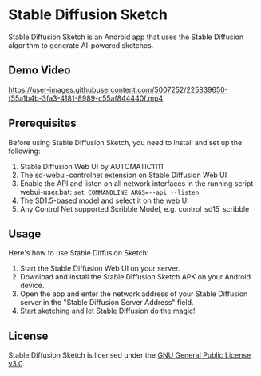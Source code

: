 #  Stable Diffusion Sketch
Stable Diffusion Sketch is an Android app that uses the Stable Diffusion algorithm to generate AI-powered sketches.

## Demo Video
https://user-images.githubusercontent.com/5007252/225839650-f55a1b4b-3fa3-4181-8989-c55af844440f.mp4


## Prerequisites
Before using Stable Diffusion Sketch, you need to install and set up the following:

1. Stable Diffusion Web UI by AUTOMATIC1111
2. The sd-webui-controlnet extension on Stable Diffusion Web UI
3. Enable the API and listen on all network interfaces in the running script webui-user.bat:
`set COMMANDLINE_ARGS=--api --listen`
4. The SD1.5-based model and select it on the web UI
5. Any Control Net supported Scribble Model, e.g. control_sd15_scribble

## Usage
Here's how to use Stable Diffusion Sketch:

1. Start the Stable Diffusion Web UI on your server.
2. Download and install the Stable Diffusion Sketch APK on your Android device.
3. Open the app and enter the network address of your Stable Diffusion server in the "Stable Diffusion Server Address" field.
4. Start sketching and let Stable Diffusion do the magic!

## License
Stable Diffusion Sketch is licensed under the [GNU General Public License v3.0](https://github.com/jordenyt/stable_diffusion_sketch/blob/main/LICENSE).
